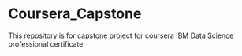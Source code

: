 # Coursera_Capstone
This repository is for capstone project for coursera IBM Data Science professional certificate
